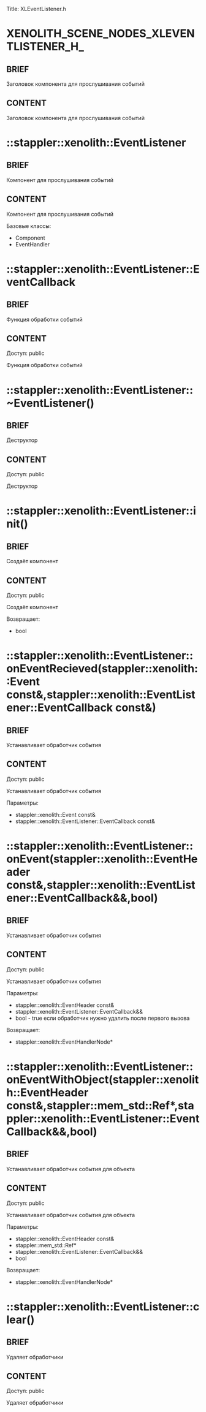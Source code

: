 Title: XLEventListener.h


# XENOLITH_SCENE_NODES_XLEVENTLISTENER_H_

## BRIEF

Заголовок компонента для прослушивания событий

## CONTENT

Заголовок компонента для прослушивания событий


# ::stappler::xenolith::EventListener

## BRIEF

Компонент для прослушивания событий

## CONTENT

Компонент для прослушивания событий

Базовые классы:
* Component
* EventHandler


# ::stappler::xenolith::EventListener::EventCallback

## BRIEF

Функция обработки событий

## CONTENT

Доступ: public

Функция обработки событий


# ::stappler::xenolith::EventListener::~EventListener()

## BRIEF

Деструктор

## CONTENT

Доступ: public

Деструктор

# ::stappler::xenolith::EventListener::init()

## BRIEF

Создаёт компонент

## CONTENT

Доступ: public

Создаёт компонент

Возвращает:
* bool

# ::stappler::xenolith::EventListener::onEventRecieved(stappler::xenolith::Event const&,stappler::xenolith::EventListener::EventCallback const&)

## BRIEF

Устанавливает обработчик события

## CONTENT

Доступ: public

Устанавливает обработчик события

Параметры:
* stappler::xenolith::Event const&
* stappler::xenolith::EventListener::EventCallback const&


# ::stappler::xenolith::EventListener::onEvent(stappler::xenolith::EventHeader const&,stappler::xenolith::EventListener::EventCallback&&,bool)

## BRIEF

Устанавливает обработчик события

## CONTENT

Доступ: public

Устанавливает обработчик события

Параметры:
* stappler::xenolith::EventHeader const&
* stappler::xenolith::EventListener::EventCallback&&
* bool - true если обработчик нужно удалить после первого вызова

Возвращает:
* stappler::xenolith::EventHandlerNode*

# ::stappler::xenolith::EventListener::onEventWithObject(stappler::xenolith::EventHeader const&,stappler::mem_std::Ref*,stappler::xenolith::EventListener::EventCallback&&,bool)

## BRIEF

Устанавливает обработчик события для объекта

## CONTENT

Доступ: public

Устанавливает обработчик события для объекта

Параметры:
* stappler::xenolith::EventHeader const&
* stappler::mem_std::Ref*
* stappler::xenolith::EventListener::EventCallback&&
* bool

Возвращает:
* stappler::xenolith::EventHandlerNode*

# ::stappler::xenolith::EventListener::clear()

## BRIEF

Удаляет обработчики

## CONTENT

Доступ: public

Удаляет обработчики
